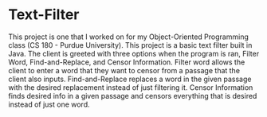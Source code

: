 # Text-Filter
This project is one that I worked on for my Object-Oriented Programming class (CS 180 - Purdue University). This project is a basic text filter built in Java. The client is greeted with three options when the program is ran, Filter Word, Find-and-Replace, and Censor Information. Filter word allows the client to enter a word that they want to censor from a passage that the client also inputs. Find-and-Replace replaces a word in the given passage with the desired replacement instead of just filtering it. Censor Information finds desired info in a given passage and censors everything that is desired instead of just one word. 
